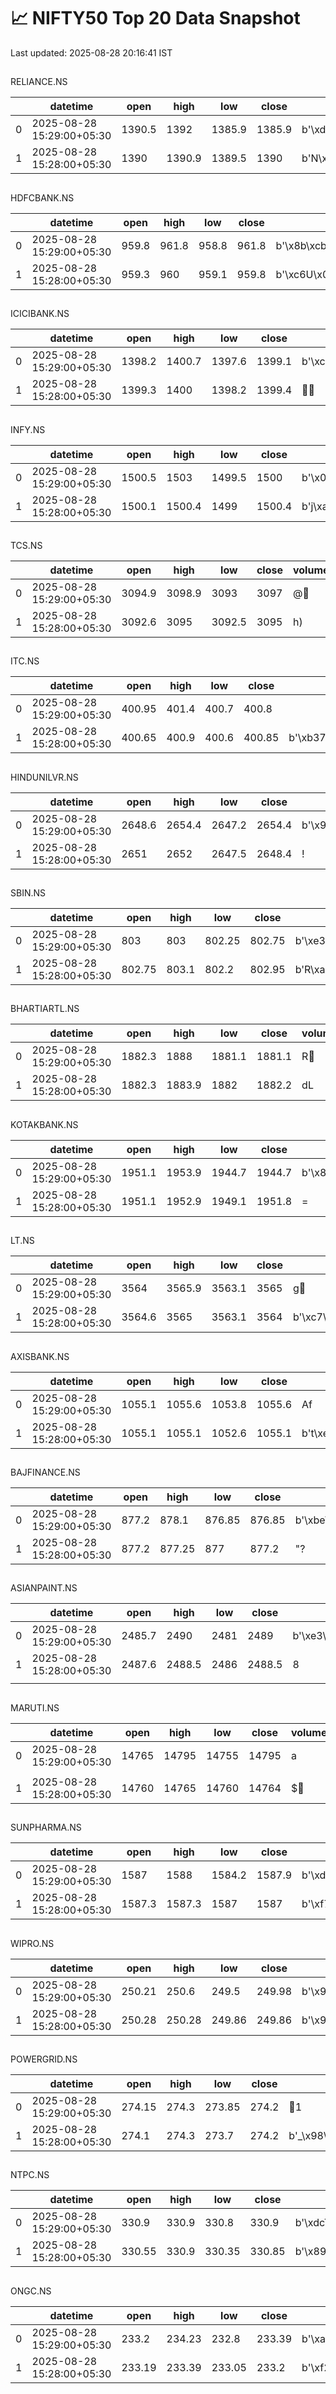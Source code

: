 # 📈 NIFTY50 Top 20 Data Snapshot

Last updated: 2025-08-28 20:16:41 IST

## 
 
 RELIANCE.NS

|    | datetime                  |   open |   high |    low |   close | volume                              |
|----|---------------------------|--------|--------|--------|---------|-------------------------------------|
|  0 | 2025-08-28 15:29:00+05:30 | 1390.5 | 1392   | 1385.9 |  1385.9 | b'\xd6\xf3\x00\x00\x00\x00\x00\x00' |
|  1 | 2025-08-28 15:28:00+05:30 | 1390   | 1390.9 | 1389.5 |  1390   | b'N\x87\x00\x00\x00\x00\x00\x00'    |

## 
 
 HDFCBANK.NS

|    | datetime                  |   open |   high |   low |   close | volume                              |
|----|---------------------------|--------|--------|-------|---------|-------------------------------------|
|  0 | 2025-08-28 15:29:00+05:30 |  959.8 |  961.8 | 958.8 |   961.8 | b'\x8b\xcb\x00\x00\x00\x00\x00\x00' |
|  1 | 2025-08-28 15:28:00+05:30 |  959.3 |  960   | 959.1 |   959.8 | b'\xc6U\x01\x00\x00\x00\x00\x00'    |

## 
 
 ICICIBANK.NS

|    | datetime                  |   open |   high |    low |   close | volume                           |
|----|---------------------------|--------|--------|--------|---------|----------------------------------|
|  0 | 2025-08-28 15:29:00+05:30 | 1398.2 | 1400.7 | 1397.6 |  1399.1 | b'\xcaY\x00\x00\x00\x00\x00\x00' |
|  1 | 2025-08-28 15:28:00+05:30 | 1399.3 | 1400   | 1398.2 |  1399.4 |                                |

## 
 
 INFY.NS

|    | datetime                  |   open |   high |    low |   close | volume                              |
|----|---------------------------|--------|--------|--------|---------|-------------------------------------|
|  0 | 2025-08-28 15:29:00+05:30 | 1500.5 | 1503   | 1499.5 |  1500   | b'\x05\xa7\x00\x00\x00\x00\x00\x00' |
|  1 | 2025-08-28 15:28:00+05:30 | 1500.1 | 1500.4 | 1499   |  1500.4 | b'j\xa7\x00\x00\x00\x00\x00\x00'    |

## 
 
 TCS.NS

|    | datetime                  |   open |   high |    low |   close | volume   |
|----|---------------------------|--------|--------|--------|---------|----------|
|  0 | 2025-08-28 15:29:00+05:30 | 3094.9 | 3098.9 | 3093   |    3097 | @       |
|  1 | 2025-08-28 15:28:00+05:30 | 3092.6 | 3095   | 3092.5 |    3095 | h)       |

## 
 
 ITC.NS

|    | datetime                  |   open |   high |   low |   close | volume                           |
|----|---------------------------|--------|--------|-------|---------|----------------------------------|
|  0 | 2025-08-28 15:29:00+05:30 | 400.95 |  401.4 | 400.7 |  400.8  | |                                |
|  1 | 2025-08-28 15:28:00+05:30 | 400.65 |  400.9 | 400.6 |  400.85 | b'\xb37\x01\x00\x00\x00\x00\x00' |

## 
 
 HINDUNILVR.NS

|    | datetime                  |   open |   high |    low |   close | volume                              |
|----|---------------------------|--------|--------|--------|---------|-------------------------------------|
|  0 | 2025-08-28 15:29:00+05:30 | 2648.6 | 2654.4 | 2647.2 |  2654.4 | b'\x97\x08\x00\x00\x00\x00\x00\x00' |
|  1 | 2025-08-28 15:28:00+05:30 | 2651   | 2652   | 2647.5 |  2648.4 |  !                                  |

## 
 
 SBIN.NS

|    | datetime                  |   open |   high |    low |   close | volume                           |
|----|---------------------------|--------|--------|--------|---------|----------------------------------|
|  0 | 2025-08-28 15:29:00+05:30 | 803    |  803   | 802.25 |  802.75 | b'\xe3J\x00\x00\x00\x00\x00\x00' |
|  1 | 2025-08-28 15:28:00+05:30 | 802.75 |  803.1 | 802.2  |  802.95 | b'R\xa1\x00\x00\x00\x00\x00\x00' |

## 
 
 BHARTIARTL.NS

|    | datetime                  |   open |   high |    low |   close | volume   |
|----|---------------------------|--------|--------|--------|---------|----------|
|  0 | 2025-08-28 15:29:00+05:30 | 1882.3 | 1888   | 1881.1 |  1881.1 | R       |
|  1 | 2025-08-28 15:28:00+05:30 | 1882.3 | 1883.9 | 1882   |  1882.2 | dL       |

## 
 
 KOTAKBANK.NS

|    | datetime                  |   open |   high |    low |   close | volume                            |
|----|---------------------------|--------|--------|--------|---------|-----------------------------------|
|  0 | 2025-08-28 15:29:00+05:30 | 1951.1 | 1953.9 | 1944.7 |  1944.7 | b'\x85\r\x00\x00\x00\x00\x00\x00' |
|  1 | 2025-08-28 15:28:00+05:30 | 1951.1 | 1952.9 | 1949.1 |  1951.8 | =                                 |

## 
 
 LT.NS

|    | datetime                  |   open |   high |    low |   close | volume                              |
|----|---------------------------|--------|--------|--------|---------|-------------------------------------|
|  0 | 2025-08-28 15:29:00+05:30 | 3564   | 3565.9 | 3563.1 |    3565 | g                                  |
|  1 | 2025-08-28 15:28:00+05:30 | 3564.6 | 3565   | 3563.1 |    3564 | b'\xc7\x13\x00\x00\x00\x00\x00\x00' |

## 
 
 AXISBANK.NS

|    | datetime                  |   open |   high |    low |   close | volume                           |
|----|---------------------------|--------|--------|--------|---------|----------------------------------|
|  0 | 2025-08-28 15:29:00+05:30 | 1055.1 | 1055.6 | 1053.8 |  1055.6 | Af                               |
|  1 | 2025-08-28 15:28:00+05:30 | 1055.1 | 1055.1 | 1052.6 |  1055.1 | b't\xe3\x00\x00\x00\x00\x00\x00' |

## 
 
 BAJFINANCE.NS

|    | datetime                  |   open |   high |    low |   close | volume                              |
|----|---------------------------|--------|--------|--------|---------|-------------------------------------|
|  0 | 2025-08-28 15:29:00+05:30 |  877.2 | 878.1  | 876.85 |  876.85 | b'\xbe\x84\x00\x00\x00\x00\x00\x00' |
|  1 | 2025-08-28 15:28:00+05:30 |  877.2 | 877.25 | 877    |  877.2  | "?                                  |

## 
 
 ASIANPAINT.NS

|    | datetime                  |   open |   high |   low |   close | volume                              |
|----|---------------------------|--------|--------|-------|---------|-------------------------------------|
|  0 | 2025-08-28 15:29:00+05:30 | 2485.7 | 2490   |  2481 |  2489   | b'\xe3\x0c\x00\x00\x00\x00\x00\x00' |
|  1 | 2025-08-28 15:28:00+05:30 | 2487.6 | 2488.5 |  2486 |  2488.5 | 8                                  |

## 
 
 MARUTI.NS

|    | datetime                  |   open |   high |   low |   close | volume   |
|----|---------------------------|--------|--------|-------|---------|----------|
|  0 | 2025-08-28 15:29:00+05:30 |  14765 |  14795 | 14755 |   14795 | a
       |
|  1 | 2025-08-28 15:28:00+05:30 |  14760 |  14765 | 14760 |   14764 | $       |

## 
 
 SUNPHARMA.NS

|    | datetime                  |   open |   high |    low |   close | volume                           |
|----|---------------------------|--------|--------|--------|---------|----------------------------------|
|  0 | 2025-08-28 15:29:00+05:30 | 1587   | 1588   | 1584.2 |  1587.9 | b'\xd2#\x00\x00\x00\x00\x00\x00' |
|  1 | 2025-08-28 15:28:00+05:30 | 1587.3 | 1587.3 | 1587   |  1587   | b'\xf7C\x00\x00\x00\x00\x00\x00' |

## 
 
 WIPRO.NS

|    | datetime                  |   open |   high |    low |   close | volume                              |
|----|---------------------------|--------|--------|--------|---------|-------------------------------------|
|  0 | 2025-08-28 15:29:00+05:30 | 250.21 | 250.6  | 249.5  |  249.98 | b'\x9b\xa4\x01\x00\x00\x00\x00\x00' |
|  1 | 2025-08-28 15:28:00+05:30 | 250.28 | 250.28 | 249.86 |  249.86 | b'\x99\xaf\x00\x00\x00\x00\x00\x00' |

## 
 
 POWERGRID.NS

|    | datetime                  |   open |   high |    low |   close | volume                           |
|----|---------------------------|--------|--------|--------|---------|----------------------------------|
|  0 | 2025-08-28 15:29:00+05:30 | 274.15 |  274.3 | 273.85 |   274.2 | 1                               |
|  1 | 2025-08-28 15:28:00+05:30 | 274.1  |  274.3 | 273.7  |   274.2 | b'_\x98\x00\x00\x00\x00\x00\x00' |

## 
 
 NTPC.NS

|    | datetime                  |   open |   high |    low |   close | volume                              |
|----|---------------------------|--------|--------|--------|---------|-------------------------------------|
|  0 | 2025-08-28 15:29:00+05:30 | 330.9  |  330.9 | 330.8  |  330.9  | b'\xdcT\x00\x00\x00\x00\x00\x00'    |
|  1 | 2025-08-28 15:28:00+05:30 | 330.55 |  330.9 | 330.35 |  330.85 | b'\x89\xcd\x00\x00\x00\x00\x00\x00' |

## 
 
 ONGC.NS

|    | datetime                  |   open |   high |    low |   close | volume                              |
|----|---------------------------|--------|--------|--------|---------|-------------------------------------|
|  0 | 2025-08-28 15:29:00+05:30 | 233.2  | 234.23 | 232.8  |  233.39 | b'\xaf\x8f\x00\x00\x00\x00\x00\x00' |
|  1 | 2025-08-28 15:28:00+05:30 | 233.19 | 233.39 | 233.05 |  233.2  | b'\xf2k\x00\x00\x00\x00\x00\x00'    |

